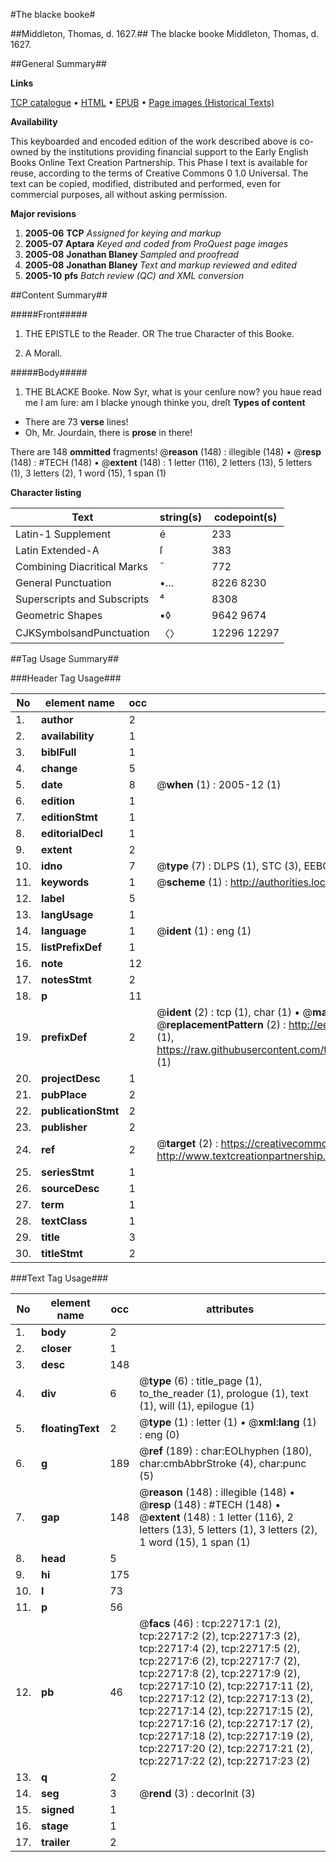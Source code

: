 #The blacke booke#

##Middleton, Thomas, d. 1627.##
The blacke booke
Middleton, Thomas, d. 1627.

##General Summary##

**Links**

[TCP catalogue](http://www.ota.ox.ac.uk/tcp/)  • 
[HTML](http://tei.it.ox.ac.uk/tcp/Texts-HTML/free/A07/A07491.html)  • 
[EPUB](http://tei.it.ox.ac.uk/tcp/Texts-EPUB/free/A07/A07491.epub) • 
[Page images (Historical Texts)](https://data.historicaltexts.jisc.ac.uk/view?pubId=eebo-99857049e&pageId=eebo-99857049e-22717-1)

**Availability**

This keyboarded and encoded edition of the
	       work described above is co-owned by the institutions
	       providing financial support to the Early English Books
	       Online Text Creation Partnership. This Phase I text is
	       available for reuse, according to the terms of Creative
	       Commons 0 1.0 Universal. The text can be copied,
	       modified, distributed and performed, even for
	       commercial purposes, all without asking permission.

**Major revisions**

1. __2005-06__ __TCP__ *Assigned for keying and markup*
1. __2005-07__ __Aptara__ *Keyed and coded from ProQuest page images*
1. __2005-08__ __Jonathan Blaney__ *Sampled and proofread*
1. __2005-08__ __Jonathan Blaney__ *Text and markup reviewed and edited*
1. __2005-10__ __pfs__ *Batch review (QC) and XML conversion*

##Content Summary##

#####Front#####

1. THE EPISTLE
to the Reader. OR
The true Character of this
Booke.

1. A Morall.

#####Body#####

1. THE BLACKE
Booke.
Now Syr, what is your cenſure now? you haue
read me I am ſure: am I blacke ynough thinke you,
dreſt 
**Types of content**

  * There are 73 **verse** lines!
  * Oh, Mr. Jourdain, there is **prose** in there!

There are 148 **ommitted** fragments! 
 @__reason__ (148) : illegible (148)  •  @__resp__ (148) : #TECH (148)  •  @__extent__ (148) : 1 letter (116), 2 letters (13), 5 letters (1), 3 letters (2), 1 word (15), 1 span (1)

**Character listing**


|Text|string(s)|codepoint(s)|
|---|---|---|
|Latin-1 Supplement|é|233|
|Latin Extended-A|ſ|383|
|Combining             Diacritical Marks|̄|772|
|General Punctuation|•…|8226 8230|
|Superscripts             and Subscripts|⁴|8308|
|Geometric Shapes|▪◊|9642 9674|
|CJKSymbolsandPunctuation|〈〉|12296 12297|

##Tag Usage Summary##

###Header Tag Usage###

|No|element name|occ|attributes|
|---|---|---|---|
|1.|__author__|2||
|2.|__availability__|1||
|3.|__biblFull__|1||
|4.|__change__|5||
|5.|__date__|8| @__when__ (1) : 2005-12 (1)|
|6.|__edition__|1||
|7.|__editionStmt__|1||
|8.|__editorialDecl__|1||
|9.|__extent__|2||
|10.|__idno__|7| @__type__ (7) : DLPS (1), STC (3), EEBO-CITATION (1), PROQUEST (1), VID (1)|
|11.|__keywords__|1| @__scheme__ (1) : http://authorities.loc.gov/ (1)|
|12.|__label__|5||
|13.|__langUsage__|1||
|14.|__language__|1| @__ident__ (1) : eng (1)|
|15.|__listPrefixDef__|1||
|16.|__note__|12||
|17.|__notesStmt__|2||
|18.|__p__|11||
|19.|__prefixDef__|2| @__ident__ (2) : tcp (1), char (1)  •  @__matchPattern__ (2) : ([0-9\-]+):([0-9IVX]+) (1), (.+) (1)  •  @__replacementPattern__ (2) : http://eebo.chadwyck.com/downloadtiff?vid=$1&page=$2 (1), https://raw.githubusercontent.com/textcreationpartnership/Texts/master/tcpchars.xml#$1 (1)|
|20.|__projectDesc__|1||
|21.|__pubPlace__|2||
|22.|__publicationStmt__|2||
|23.|__publisher__|2||
|24.|__ref__|2| @__target__ (2) : https://creativecommons.org/publicdomain/zero/1.0/ (1), http://www.textcreationpartnership.org/docs/. (1)|
|25.|__seriesStmt__|1||
|26.|__sourceDesc__|1||
|27.|__term__|1||
|28.|__textClass__|1||
|29.|__title__|3||
|30.|__titleStmt__|2||


###Text Tag Usage###

|No|element name|occ|attributes|
|---|---|---|---|
|1.|__body__|2||
|2.|__closer__|1||
|3.|__desc__|148||
|4.|__div__|6| @__type__ (6) : title_page (1), to_the_reader (1), prologue (1), text (1), will (1), epilogue (1)|
|5.|__floatingText__|2| @__type__ (1) : letter (1)  •  @__xml:lang__ (1) : eng (0)|
|6.|__g__|189| @__ref__ (189) : char:EOLhyphen (180), char:cmbAbbrStroke (4), char:punc (5)|
|7.|__gap__|148| @__reason__ (148) : illegible (148)  •  @__resp__ (148) : #TECH (148)  •  @__extent__ (148) : 1 letter (116), 2 letters (13), 5 letters (1), 3 letters (2), 1 word (15), 1 span (1)|
|8.|__head__|5||
|9.|__hi__|175||
|10.|__l__|73||
|11.|__p__|56||
|12.|__pb__|46| @__facs__ (46) : tcp:22717:1 (2), tcp:22717:2 (2), tcp:22717:3 (2), tcp:22717:4 (2), tcp:22717:5 (2), tcp:22717:6 (2), tcp:22717:7 (2), tcp:22717:8 (2), tcp:22717:9 (2), tcp:22717:10 (2), tcp:22717:11 (2), tcp:22717:12 (2), tcp:22717:13 (2), tcp:22717:14 (2), tcp:22717:15 (2), tcp:22717:16 (2), tcp:22717:17 (2), tcp:22717:18 (2), tcp:22717:19 (2), tcp:22717:20 (2), tcp:22717:21 (2), tcp:22717:22 (2), tcp:22717:23 (2)|
|13.|__q__|2||
|14.|__seg__|3| @__rend__ (3) : decorInit (3)|
|15.|__signed__|1||
|16.|__stage__|1||
|17.|__trailer__|2||
